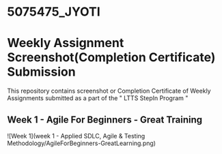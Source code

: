 # 5075475_JYOTI

# Weekly Assignment Screenshot(Completion Certificate) Submission

This repository contains screenshot or Completion Certificate of Weekly Assignments submitted as a part of the " LTTS StepIn Program "

## Week 1 - Agile For Beginners - Great Training
![Week 1](week 1 - Applied SDLC, Agile & Testing Methodology/AgileForBeginners-GreatLearning.png)
